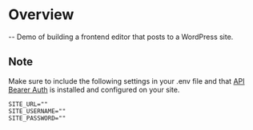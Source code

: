 # Overview
--
Demo of building a frontend editor that posts to a WordPress site.

## Note
Make sure to include the following settings in your .env file and that [API Bearer Auth](https://wordpress.org/plugins/api-bearer-auth/) is installed and configured on your site.


```
SITE_URL=""
SITE_USERNAME=""
SITE_PASSWORD=""
```
